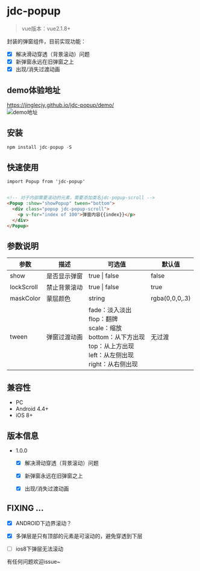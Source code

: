 # jdc-popup
> vue版本：vue2.1.8+   

封装的弹窗组件，目前实现功能：   
- [x] 解决滑动穿透（背景滚动）问题
- [x] 新弹窗永远在旧弹窗之上
- [x] 出现/消失过渡动画

## demo体验地址
https://jinglecjy.github.io/jdc-popup/demo/    
![demo地址](https://img12.360buyimg.com/imagetools/s200x200_jfs/t1/68885/4/15183/22208/5dcab88aEa322abec/636120af710f2c55.png)

## 安装
```javascript
npm install jdc-popup -S
```
## 快速使用
```html
import Popup from 'jdc-popup'


<!-- 对于内部需要滚动的元素，需要添加类名jdc-popup-scroll -->
<Popup :show="showPopup" tween="bottom">
  <div class="popup jdc-popup-scroll">
    <p v-for="index of 100">弹窗内容{{index}}</p>
  </div>
</Popup>
```

## 参数说明

参数 | 描述 | 可选值 | 默认值    
-|-|-|-    
show | 是否显示弹窗 | true \| false | false |  
lockScroll | 禁止背景滚动 | true \| false | true |   
maskColor | 蒙层颜色 | string | rgba(0,0,0,.3) |  
tween | 弹窗过渡动画 | fade：淡入淡出<br/>flop：翻牌<br/>scale：缩放<br/>bottom：从下方出现<br/>top：从上方出现<br/>left：从左侧出现<br/>right：从右侧出现 | 无过渡 |   


## 兼容性
- PC
- Android 4.4+   
- iOS     8+

## 版本信息
- 1.0.0
  - [x] 解决滑动穿透（背景滚动）问题
  - [x] 新弹窗永远在旧弹窗之上
  - [x] 出现/消失过渡动画


## FIXING ... 
- [x] ANDROID下边界滚动？
- [x] 多弹层是只有顶部的元素是可滚动的，避免穿透到下层
- [ ] ios8下弹层无法滚动


有任何问题欢迎issue~   